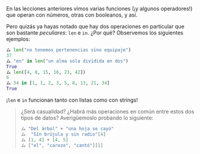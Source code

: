 En las lecciones anteriores vimos varias funciones (¡y algunos operadores!) que operan con números, otras con booleanos, y así.

Pero quizás ya hayas notado que hay dos operaciones en particular que son bastante _peculiares_: `len` e `in`. ¿Por qué? Observemos los siguientes ejemplos: 

```python
ム len("no tenemos pertenencias sino equipaje")
37
ム "en" in len("un alma sola dividida en dos")
True
ム len([4, 8, 15, 16, 23, 42])
6
ム 34 in [1, 1, 2, 3, 5, 8, 13, 21, 34]
True
```

¡`len` e `in` funcionan tanto con listas como con strings!

> ¿Será casualidad? ¿Habrá más operaciones en común entre estos dos tipos de datos? Averigüemoslo probando lo siguiente:  
> 
> ```python
> ム "Del árbol" + "una hoja se cayó"
> ム  "Sín brújula y sin radio"[4]
> ム [1, 4] + [4, 5]
> ム ["el", "carozo", "cantó"][1]
> ```


